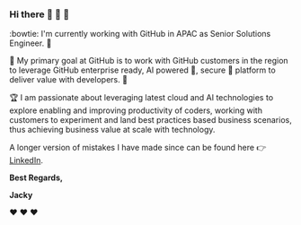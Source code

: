 ### Hi there :wave: :wave: :wave:

:bowtie: I'm currently working with GitHub in APAC as Senior Solutions Engineer. 🤟

:dart: My primary goal at GitHub is to work with GitHub customers in the region to leverage GitHub enterprise ready, AI powered 🤖, secure 🔐 platform to deliver value with developers. 🚀

:trophy: I am passionate about leveraging latest cloud and AI technologies to explore enabling and improving productivity of coders, working with customers to experiment and land best practices based business scenarios, thus achieving business value at scale with technology.

A longer version of mistakes I have made since can be found here 👉 [LinkedIn](https://www.linkedin.com/in/jackyhuang-au/).

**Best Regards,**

**Jacky**

:hearts: :hearts: :hearts:

<!--
**jackyhuang1/jackyhuang1** is a ✨ _special_ ✨ repository because its `README.md` (this file) appears on your GitHub profile.

Here are some ideas to get you started:

- 🔭 I’m currently working on ...
- 🌱 I’m currently learning ...
- 👯 I’m looking to collaborate on ...
- 🤔 I’m looking for help with ...
- 💬 Ask me about ...
- 📫 How to reach me: ...
- 😄 Pronouns: ...
- ⚡ Fun fact: ...
-->
